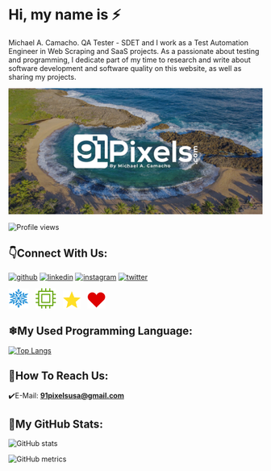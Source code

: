 # Hi, my name is ⚡
Michael A. Camacho.
QA Tester - SDET
and I work as a Test Automation Engineer in Web Scraping and SaaS projects. As a passionate about testing and programming, I dedicate part of my time to research and write about software development and software quality on this website, as well as sharing my projects. 

![Hi There](https://github.com/91Pixels/91Pixels/blob/main/pictures.jpg?raw=true)

![Profile views](https://gpvc.arturio.dev/91Pixels)  


## 👇Connect With Us:
[<img src='https://cdn.jsdelivr.net/npm/simple-icons@3.0.1/icons/github.svg' alt='github' height='40'>](https://github.com/91Pixels)  [<img src='https://cdn.jsdelivr.net/npm/simple-icons@3.0.1/icons/linkedin.svg' alt='linkedin' height='40'>](https://www.linkedin.com/in/91Pixels/)  [<img src='https://cdn.jsdelivr.net/npm/simple-icons@3.0.1/icons/instagram.svg' alt='instagram' height='40'>](https://www.instagram.com/91Pixels/)  [<img src='https://cdn.jsdelivr.net/npm/simple-icons@3.0.1/icons/twitter.svg' alt='twitter' height='40'>](https://twitter.com/91Pixels)  

<a href='https://archiveprogram.github.com/'><img src='https://raw.githubusercontent.com/acervenky/animated-github-badges/master/assets/acbadge.gif' width='40' height='40'></a> <a href='https://docs.github.com/en/developers'><img src='https://raw.githubusercontent.com/acervenky/animated-github-badges/master/assets/devbadge.gif' width='40' height='40'></a> <a href='https://stars.github.com/'><img src='https://raw.githubusercontent.com/acervenky/animated-github-badges/master/assets/starbadge.gif' width='35' height='35'></a> <a href='https://docs.github.com/en/github/supporting-the-open-source-community-with-github-sponsors'><img src='https://raw.githubusercontent.com/acervenky/animated-github-badges/master/assets/sponsorbadge.gif' width='35' height='35'></a> 


## ❄My Used Programming Language:
[![Top Langs](https://github-readme-stats.vercel.app/api/top-langs/?username=91Pixels)](https://github.com/anuraghazra/github-readme-stats)

## 💬How To Reach Us:
✔️E-Mail: **91pixelsusa@gmail.com**


## 🎡My GitHub Stats:
![GitHub stats](https://github-readme-stats.vercel.app/api?username=91Pixels&show_icons=true&count_private=true)  


![GitHub metrics](https://metrics.lecoq.io/91Pixels)  

